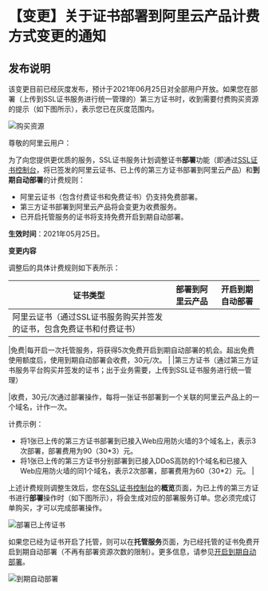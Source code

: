 # 【变更】关于证书部署到阿里云产品计费方式变更的通知

## 发布说明

该变更目前已经灰度发布，预计于2021年06月25日对全部用户开放。如果您在部署（上传到SSL证书服务进行统一管理的）第三方证书时，收到需要付费购买资源的提示（如下图所示），表示您已在灰度范围内。

![购买资源](https://static-aliyun-doc.oss-accelerate.aliyuncs.com/assets/img/zh-CN/1776391261/p277376.png)

尊敬的阿里云用户：

为了向您提供更优质的服务，SSL证书服务计划调整证书**部署**功能（即通过[SSL证书控制台](https://yundunnext.console.aliyun.com/?p=cas)，将已签发的阿里云证书、已上传的第三方证书部署到阿里云产品）和**到期自动部署**的计费规则：

-   阿里云证书（包含付费证书和免费证书）仍支持免费部署。
-   第三方证书部署到阿里云产品将会变更为收费服务。
-   已开启托管服务的证书将支持免费开启到期自动部署。

**生效时间**：2021年05月25日。

**变更内容**

调整后的具体计费规则如下表所示：

|证书类型|部署到阿里云产品|开启到期自动部署|
|----|--------|--------|
|阿里云证书（通过SSL证书服务购买并签发的证书，包含免费证书和付费证书）

|免费|每开启一次托管服务，将获得5次免费开启到期自动部署的机会。超出免费使用额度后，使用到期自动部署会收费，30元/次。 |
|第三方证书（通过第三方证书服务平台购买并签发的证书；出于业务需要，上传到SSL证书服务进行统一管理）

|收费，30元/次通过部署操作，每将一张证书部署到一个关联的阿里云产品上的一个域名，计作一次。

计费示例：

-   将1张已上传的第三方证书部署到已接入Web应用防火墙的3个域名上，表示3次部署，部署费用为90（30\*3）元。
-   将1张已上传的第三方证书分别部署到已接入DDoS高防的1个域名和已接入Web应用防火墙的同1个域名，表示2次部署，部署费用为60（30\*2）元。 |

上述计费规则调整生效后，您在[SSL证书控制台](https://yundunnext.console.aliyun.com/?p=cas)的**概览**页面，为已上传的第三方证书进行**部署**操作时（如下图所示），将会生成对应的部署服务订单。您必须完成订单购买，才可以完成部署操作。

![部署已上传证书](https://static-aliyun-doc.oss-accelerate.aliyuncs.com/assets/img/zh-CN/7816234161/p243879.png)

如果您已经为证书开启了托管，则可以在**托管服务**页面，为已经托管的证书免费开启到期自动部署（不再有部署资源次数的限制）。更多信息，请参见[开启到期自动部署](/cn.zh-CN/证书托管与续费/开启到期自动部署.md)。

![到期自动部署](https://static-aliyun-doc.oss-accelerate.aliyuncs.com/assets/img/zh-CN/8816234161/p243892.png)

